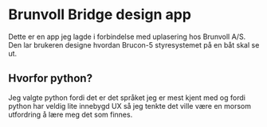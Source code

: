 # Brunvoll Bridge design app
Dette er en app jeg lagde i forbindelse med uplasering hos Brunvoll A/S. Den lar brukeren designe hvordan Brucon-5 styresystemet på en båt skal se ut.

## Hvorfor python?
Jeg valgte python fordi det er det språket jeg er mest kjent med og fordi python har veldig lite innebygd UX så jeg tenkte det ville være en morsom utfordring å lære meg det som finnes.
